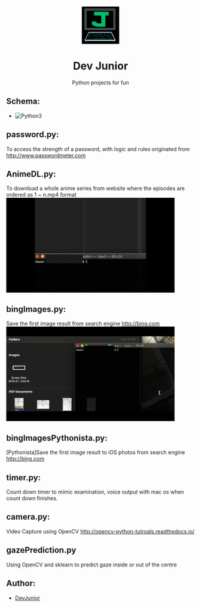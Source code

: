 <p align='center'><img src='https://github.com/km1230/heroku-mysite/blob/master/static/img/favicon.png?raw=true'></p>
<h1 align='center'>Dev Junior</h1>
<p align='center'>Python projects for fun<br>
</p>

## Schema:
* ![Python3](https://img.shields.io/badge/Script-Python3-blue.svg)

## **password.py:**  
To access the strength of a password, with logic and rules originated from http://www.passwordmeter.com  

## **AnimeDL.py:**  
To download a whole anime series from website where the episodes are ordered as 1 ~ n.mp4 format
<img src="https://github.com/km1230/PythonDemo/raw/master/animedl.gif" alt="AnimeDL" width="450">
  
## **bingImages.py:**  
Save the first image result from search engine http://bing.com  
<img src="https://github.com/km1230/PythonDemo/raw/master/bingImages.gif" alt="AnimeDL" width="450">
  
## **bingImagesPythonista.py:**  
[Pythonista]Save the first image result to iOS photos from search engine http://bing.com  
  
## **timer.py:**  
Count down timer to mimic examination, voice output with mac os when count down finishes.  
  
## **camera.py:**  
Video Capture using OpenCV http://opencv-python-tutroals.readthedocs.io/

## **gazePrediction.py**
Using OpenCV and sklearn to predict gaze inside or out of the centre


## Author:
* [DevJunior](https://devjunior.com)